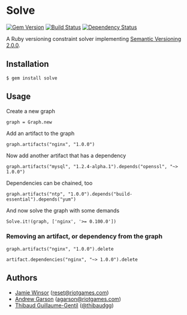 # Solve
[![Gem Version](https://badge.fury.io/rb/solve.png)](http://badge.fury.io/rb/solve)
[![Build Status](https://secure.travis-ci.org/RiotGames/solve.png?branch=master)](http://travis-ci.org/RiotGames/solve)
[![Dependency Status](https://gemnasium.com/RiotGames/solve.png?travis)](https://gemnasium.com/RiotGames/solve)

A Ruby versioning constraint solver implementing [Semantic Versioning 2.0.0](http://semver.org).

## Installation

    $ gem install solve

## Usage

Create a new graph

    graph = Graph.new

Add an artifact to the graph

    graph.artifacts("nginx", "1.0.0")

Now add another artifact that has a dependency

    graph.artifacts("mysql", "1.2.4-alpha.1").depends("openssl", "~> 1.0.0")

Dependencies can be chained, too

    graph.artifacts("ntp", "1.0.0").depends("build-essential").depends("yum")

And now solve the graph with some demands

    Solve.it!(graph, ['nginx', '>= 0.100.0'])

### Removing an artifact, or dependency from the graph

    graph.artifacts("nginx", "1.0.0").delete

    artifact.dependencies("nginx", "~> 1.0.0").delete

## Authors

* [Jamie Winsor](https://github.com/reset) (<reset@riotgames.com>)
* [Andrew Garson](andrewGarson) (<agarson@riotgames.com>)
* [Thibaud Guillaume-Gentil](https://github.com/thibaudgg) ([@thibaudgg](http://twitter.com/thibaudgg))
